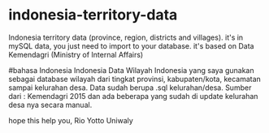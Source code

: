 # indonesia-territory-data

Indonesia territory data (province, region, districts and villages). 
it's in mySQL data, you just need to import to your database. 
it's based on Data Kemendagri (Ministry of Internal Affairs)  

#bahasa Indonesia 
Indonesia Data Wilayah Indonesia yang saya gunakan sebagai database wilayah dari tingkat provinsi, kabupaten/kota, kecamatan sampai kelurahan desa. Data sudah berupa .sql 
kelurahan/desa. 
Sumber dari : Kemendagri 2015 dan ada beberapa yang sudah di update kelurahan desa nya secara manual. 

hope this help you,
Rio Yotto Uniwaly
